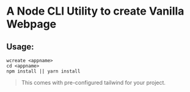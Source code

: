 # A Node CLI Utility to create Vanilla Webpage

## Usage:

```
wcreate <appname>
cd <appname>
npm install || yarn install
```

> This comes with pre-configured tailwind for your project.
